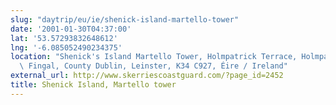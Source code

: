 ```yaml
---
slug: "daytrip/eu/ie/shenick-island-martello-tower"
date: '2001-01-30T04:37:00'
lat: '53.57293832648612'
lng: '-6.085052490234375'
location: "Shenick's Island Martello Tower, Holmpatrick Terrace, Holmpatrick ED, Skerries,\
  \ Fingal, County Dublin, Leinster, K34 C927, Éire / Ireland"
external_url: http://www.skerriescoastguard.com/?page_id=2452
title: Shenick Island, Martello tower
---
```



